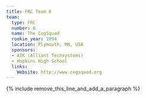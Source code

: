 ```yaml
---
title: FRC Team 6
team:
  type: FRC
  number: 6
  name: The CogSquad
  rookie_year: 1994
  location: Plymouth, MN, USA
  sponsors:
  - ATK (Alliant Techsystems)
  - Hopkins High School
  links:
    Website: http://www.cogsquad.org
---
```


{% include remove_this_line_and_add_a_paragraph %}